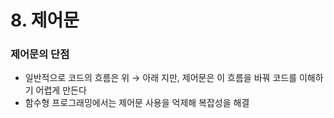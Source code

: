 # 8. 제어문

### 제어문의 단점

- 일반적으로 코드의 흐름은 위 → 아래 지만, 제어문은 이 흐름을 바꿔 코드를 이해하기 어렵게 만든다
- 함수형 프로그래밍에서는 제어문 사용을 억제해 복잡성을 해결
